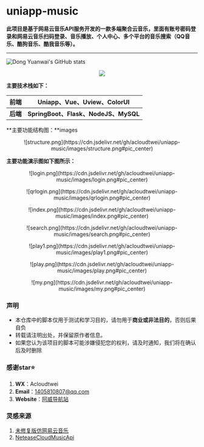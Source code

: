 # uniapp-music
**此项目是基于网易云音乐API服务开发的一款多端聚合云音乐，里面有账号密码登录和网易云音乐扫码登录、音乐播放、个人中心、多个平台的音乐搜索（QQ音乐、酷狗音乐、酷我音乐等）。**

***

![Dong Yuanwai's GitHub stats](https://github-readme-stats.vercel.app/api?username=acloudtwei&show_icons=true)

<div align="center">
  <img  src="https://github-readme-stats.vercel.app/api?username=acloudtwei&show_icons=true&theme=radical&hide=contribs,prs" />
</div>


**主要技术栈如下：**

|前端|Uniapp、Vue、Uview、ColorUI|
|:--:|--|
|**后端**|**SpringBoot、Flask、NodeJS、MySQL**|

**主要功能结构图：**images

<center><p>![structure.png](https://cdn.jsdelivr.net/gh/acloudtwei/uniapp-music/images/structure.png#pic_center)</p></center>

**主要功能演示图如下图所示：**

<center><p>![login.png](https://cdn.jsdelivr.net/gh/acloudtwei/uniapp-music/images/login.png#pic_center)</p></center>

<center><p>![qrlogin.png](https://cdn.jsdelivr.net/gh/acloudtwei/uniapp-music/images/qrlogin.png#pic_center)</p></center>

<center><p>![index.png](https://cdn.jsdelivr.net/gh/acloudtwei/uniapp-music/images/index.png#pic_center)</p></center>

<center><p>![search.png](https://cdn.jsdelivr.net/gh/acloudtwei/uniapp-music/images/search.png#pic_center)</p></center>

<center><p>![play1.png](https://cdn.jsdelivr.net/gh/acloudtwei/uniapp-music/images/play1.png#pic_center)</p></center>

<center><p>![play.png](https://cdn.jsdelivr.net/gh/acloudtwei/uniapp-music/images/play.png#pic_center)</p></center>

<center><p>![my.png](https://cdn.jsdelivr.net/gh/acloudtwei/uniapp-music/images/my.png#pic_center)</p></center>

### 声明

- 本仓库中的脚本仅用于测试和学习目的，请勿用于**商业或非法目的**，否则后果自负
- 转载请注明出处，并保留原作者信息。
- 如果您认为该项目的脚本可能涉嫌侵犯您的权利，请及时通知，我们将在确认后及时删除

### 感谢star⭐

1. **WX**：Acloudtwei
2. **Email**：1405810807@qq.com
3. **Website**：[阿威导航站](https://www.rjawei.vip/)

### 灵感来源

1. [未修复版仿网易云音乐](https://github.com/biubiubiu01/uni-music)
2. [NeteaseCloudMusicApi](https://github.com/Binaryify/NeteaseCloudMusicApi)
